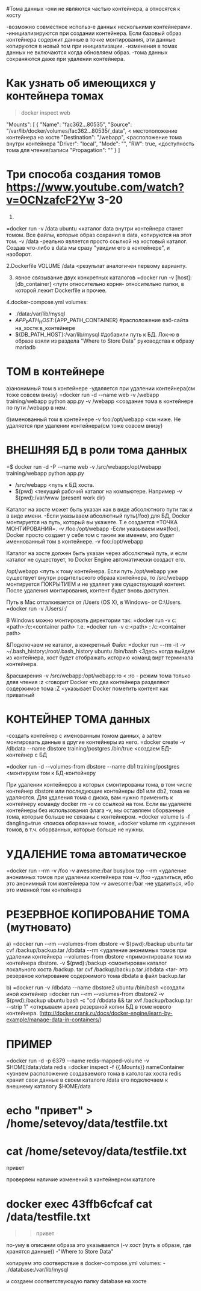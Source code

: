 #Тома данных
-они не являются частью контейнера, а относятся к хосту

-возможно совместное использ-е данных несколькими контейнерами.
-инициализируются при создании контейнера. Если базовый образ контейнера содержит данные в точке монтирования, эти данные копируются в новый том при инициализации. 
-изменения в томах данных не включаются когда обновляем образ.
-тома данных сохраняются даже при удалении контейнера.


# Как узнать об имеющихся у контейнера томах
>docker inspect web

"Mounts": [
    {
        "Name": "fac362...80535",
        "Source": "/var/lib/docker/volumes/fac362...80535/_data",   < местоположение контейнера на хосте
        "Destination": "/webapp",     <расположение тома внутри контейнера
        "Driver": "local",
        "Mode": "",
        "RW": true,      <доступность тома для чтения/записи
        "Propagation": ""
    }
]



# Три способа создания томов               https://www.youtube.com/watch?v=OCNzafcF2Yw   3-20
1.
=docker run -v /data ubuntu     <каталог data внутри контейнера станет томом. Все файлы, которые образ сохранил в data, копируются на этот том.
-v /data  -реально является просто ссылкой на хостовый каталог. Создав что-либо в data мы сразу "увидим его в контейнере", и наоборот.

2.Dockerfile
VOLUME /data    <результат аналогичен первому варианту.

3. явное связывание двух конкретных каталогов
   =docker run -v [host]:[db_container]  <пути относительно корня- относительно папки, в которой лежит Dockerfile и прочее.

4.docker-compose.yml
volumes:
  - ./data:/var/lib/mysql
  - ${APP_PATH_HOST}:${APP_PATH_CONTAINER}             #расположение вэб-сайта на_хосте:в_контейнере
  - ${DB_PATH_HOST}:/var/lib/mysql                     #добавили путь к БД. Лок-ю в образе взяли из раздела "Where to Store Data" руководства к образу mariadb




# ТОМ в контейнере
а)анонимный том в контейнере 
-удаляется при удалении контейнера(см тоже совсем внизу)
=docker run -d --name web -v /webapp training/webapp python app.py
-v /webapp        <создание тома в контейнере по пути /webapp в нем. 

б)именованный том в контейнере
-v foo:/opt/webapp    <см ниже. Не удаляется при удалении контейнера(см тоже совсем внизу)




# ВНЕШНЯЯ БД в роли тома данных
=$ docker run -d -P --name web -v /src/webapp:/opt/webapp training/webapp python app.py
* /src/webapp    <путь к БД хоста. 
* $(pwd)         <текущий рабочий каталог на компьютере. Например -v $(pwd):/var/www   (present work dir)

Каталог на хосте может быть указан как в виде абсолютного пути так и в виде имени. 
-Если указываем абсолютный путь(/foo) для БД, Docker монтируется на путь, который вы укажете. Т.е создается =ТОЧКА МОНТИРОВАНИЯ=.
  -v /foo:/opt/webapp
-Если указываем имя(foo), Docker просто создает у себя том с таким же именем, это будет именнованный том в контейнере.
  -v foo:/opt/webapp

Каталог на хосте должен быть указан через абсолютный путь, и если каталог не существует, то Docker Engine автоматически создаст его.

/opt/webapp  <путь к тому контейнера.
Если путь /opt/webapp уже существует внутри родительского образа контейнера, то /src/webapp монтируется ПОКРЫТИЕМ и не удаляет уже существующий контент. После удаления монтирования, контент будет вновь доступен.

Путь в Mac отталкивается от /Users (OS X), 
в Windows- от C:\Users.
=docker run -v /Users/<path>:/<container path>

В Windows можно монтировать директории так:
=docker run -v c:\<path>:/c:\<container path>
т.е. =docker run -v c:\<path> : /c:\<container path>

&Подключаем не каталог, а конкретный Файл:
=docker run --rm -it -v ~/.bash_history:/root/.bash_history ubuntu /bin/bash   <Здесь когда выйдем из контейнера, хост будет отображать историю команд вирт терминала контейнера.


&расширения
-v /src/webapp:/opt/webapp:ro         < :ro - режим тома только дляя чтения
:z                                    <говорит Docker что два контейнера разделяют содержимое тома
:Z                                    <указывает Docker пометить контент как приватный





# КОНТЕЙНЕР ТОМА данных
-создать контейнер с именованным томом данных, а затем монтировать данные в другие контейнеры из него.
=docker create -v /dbdata --name dbstore training/postgres /bin/true  <создаем БД-контейнер с БД

=docker run -d --volumes-from dbstore --name db1 training/postgres    <монтируем том к БД-контейнеру

При удалении контейнеров в которых смонтированы тома, в том числе контейнер dbstore или последующие контейнеры db1 или db2, тома не удаляются. 
Для удаления тома с диска, вам нужно применить к контейнеру команду docker rm -v со ссылкой на том.
Если вы удаляете контейнеры без использования флага -v, мы оставляем оборванные тома, которые больше не связаны с контейнером. 
=docker volume ls -f dangling=true    <поиска оборванных томов, 
=docker volume rm <volume name>       <удаления томов, в т.ч. оборванных, которые больше не нужны.





# УДАЛЕНИЕ тома автоматическое
=docker run --rm -v /foo -v awesome:/bar busybox top
--rm                <удаление анонимных томов при удалении контейнера
том -v /foo           -удалиться, ибо это анонимный том контейнера
том -v awesome:/bar   -не удалиться, ибо это именной том контейнера





# РЕЗЕРВНОЕ КОПИРОВАНИЕ ТОМА  (мутновато)
a)
=docker run --rm --volumes-from dbstore -v $(pwd):/backup ubuntu tar cvf /backup/backup.tar /dbdata
--rm                    <удаление анонимных томов при удалении контейнера
--volumes-from dbstore  <примонтировали том из контейнера dbstore. 
-v $(pwd):/backup       <смонтирован каталог локального хоста /backup. 
tar cvf /backup/backup.tar /dbdata  <tar- это резервное копирование содержимого тома dbdata в файл backup.tar

b)
=docker run -v /dbdata --name dbstore2 ubuntu /bin/bash      <создали иной контейнер
=docker run --rm --volumes-from dbstore2 -v $(pwd):/backup ubuntu bash -c "cd /dbdata && tar xvf /backup/backup.tar --strip 1"
<открываем архив резервной копии БД в томе нового контейнера.
(http://docker.crank.ru/docs/docker-engine/learn-by-example/manage-data-in-containers/)





# ПРИМЕР
=docker run -d -p 6379 --name redis-mapped-volume -v $HOME/data:/data redis
=docker inspect -f {{.Mounts}} nameContainer     <узнвем расположение создаваемого тома в катологах хоста
redis хранит свои данные в своем каталоге /data
его подключаем к внешнему каталогу $HOME/data

# echo "привет" > /home/setevoy/data/testfile.txt   
# cat /home/setevoy/data/testfile.txt
привет

проверяем наличие изменений в кантейнерном каталоге
# docker exec 43ffb6cfcaf cat /data/testfile.txt
>>привет







по-уму в описании образа это указывается (-v хост (путь в образе, где хранятся данные)) -"Where to Store Data"

копируем это соотверствие в docker-compose.yml 
  volumes:
    - ./database:/var/lib/mysql

и создаем соответствующую папку database на хосте











